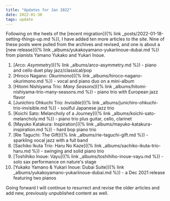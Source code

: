 ```yaml
---
title: "Updates for Jan 2022"
date: 2022-01-30
tags: update
---
```


Following on the heels of the [recent migration]({% link _posts/2022-01-18-setting-things-up.md %}), I have added ten more articles to the site. Nine of these posts were pulled from the archives and revised, and one is about a [new release]({% link _albums/yukakoyamano-yukariinoue-dubai.md %}) from pianists Yamano Yukako and Yukari Inoue.

1. [Arco: *Asymmetry*]({% link _albums/arco-asymmetry.md %}) - piano and cello duet play jazz/classical/pop
1. [Hiroco Nagano: *Okurimono*]({% link _albums/hiroco-nagano-okurimono.md %}) - vocal and piano duo on a mini-album
1. [Hitomi Nishiyama Trio: *Many Seasons*]({% link _albums/hitomi-nishiyama-trio-many-seasons.md %}) - piano trio with European jazz flavor
1. [Junichiro Ohkuchi Trio: *Invisible*]({% link _albums/junichiro-ohkuchi-trio-invisible.md %}) - soulful Japanese jazz trio
1. [Koichi Sato: Melancholy of a Journey]({% link _albums/koichi-sato-melancholy.md %}) - piano trio plus guitar, cello, clarinet
1. [Mayuko Katakura: Inspiration]({% link _albums/mayuko-katakura-inspiration.md %}) - hard bop piano trio
1. [Rie Taguchi: The Gift]({% link _albums/rie-taguchi-gift.md %}) - sparkling vocal jazz with a full band
1. [Sachiko Ikuta Trio: Haru No Kaze]({% link _albums/sachiko-ikuta-trio-haru.md %}) - swinging and solid piano trio
1. [Toshihiko Inoue: Vayu]({% link _albums/toshihiho-inoue-vayu.md %}) - solo sax performance on nature's stage
1. [Yukako Yamano & Yukari Inoue: Dubai Suite]({% link _albums/yukakoyamano-yukariinoue-dubai.md %}) - a Dec 2021 release featuring two pianos


Going forward I will continue to resurrect and revise the older articles and add new, previously unpublished content as well.
